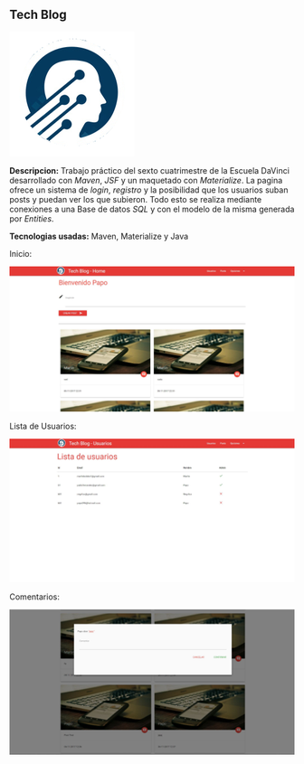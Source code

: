 ## Tech Blog

![Image of inicio](src/main/webapp/images/logo.png)

**Descripcion:**
Trabajo práctico del sexto cuatrimestre de la Escuela DaVinci desarrollado con *Maven*, *JSF* y un maquetado con *Materialize*.
La pagina ofrece un sistema de *login*, *registro* y la posibilidad que los usuarios suban posts y puedan ver los que subieron.
Todo esto se realiza mediante conexiones a una Base de datos *SQL* y con el modelo de la misma generada por *Entities*.

**Tecnologias usadas:**
Maven, Materialize y Java

Inicio:

![Image of inicio](src/main/webapp/images/Captura.JPG)

Lista de Usuarios:

![Image of inicio](src/main/webapp/images/Captura2.JPG)

Comentarios:

![Image of inicio](src/main/webapp/images/Captura3.JPG)



